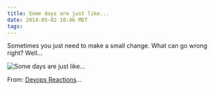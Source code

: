 ```yaml
---
title: Some days are just like...
date: 2014-05-02 10:46 MDT
tags:
---
```

Sometimes you just need to make a small change. What can go wrong right?
Well...

![Some days are just like... ](https://i.imgur.com/8Lpsys5.gif)

From: [Devops Reactions](http://devopsreactions.tumblr.com/post/84505783088/ill-just-change-this-one-line)...
